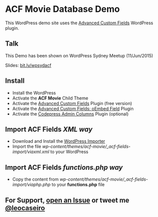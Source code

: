 # ACF Movie Database Demo #

This WordPress demo site uses the [Advanced Custom Fields](http://wordpress.org/extend/plugins/advanced-custom-fields/) WordPress plugin.

## Talk
This Demo has been shown on WordPress Sydney Meetup (11/Jun/2015)

Slides: [bit.ly/wpsydacf](http://bit.ly/wpsydacf)

## Install

* Install the WordPress
* Activate the **ACF Movie** Child Theme
* Activate the [Advanced Custom Fields](http://wordpress.org/extend/plugins/advanced-custom-fields/) Plugin (free version)
* Activate the [Advanced Custom Fields: oEmbed Field](https://wordpress.org/plugins/advanced-custom-fields-oembed-field/) Plugin
* Activate the [Codepress Admin Columns](https://wordpress.org/plugins/codepress-admin-columns/) Plugin (optional)

## Import ACF Fields *XML way*
* Download and Install the [WordPress Importer](https://wordpress.org/plugins/wordpress-importer/)
* Import the file *wp-content/themes/acf-movie/_acf-fields-import/viaxml.xml* to your WordPress

## Import ACF Fields *functions.php way*
* Copy the content from *wp-content/themes/acf-movie/_acf-fields-import/viaphp.php* to your **functions.php** file

## For Support, [open an Issue](https://github.com/leocaseiro/ACF-Movie-Demo/issues) or tweet me [@leocaseiro](http://twitter.com/leocaseiro)